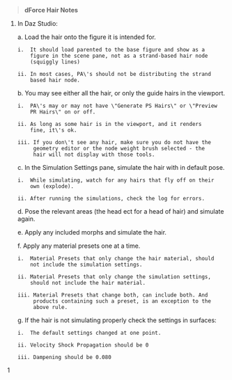 > **dForce Hair Notes**

1.  In Daz Studio:

    a.  Load the hair onto the figure it is intended for.

        i.  It should load parented to the base figure and show as a
            figure in the scene pane, not as a strand-based hair node
            (squiggly lines)

        ii. In most cases, PA\'s should not be distributing the strand
            based hair node.

    b.  You may see either all the hair, or only the guide hairs in the
        viewport.

        i.  PA\'s may or may not have \"Generate PS Hairs\" or \"Preview
            PR Hairs\" on or off.

        ii. As long as some hair is in the viewport, and it renders
            fine, it\'s ok.

        iii. If you don\'t see any hair, make sure you do not have the
             geometry editor or the node weight brush selected - the
             hair will not display with those tools.

    c.  In the Simulation Settings pane, simulate the hair with in
        default pose.

        i.  While simulating, watch for any hairs that fly off on their
            own (explode).

        ii. After running the simulations, check the log for errors.

    d.  Pose the relevant areas (the head ect for a head of hair) and
        simulate again.

    e.  Apply any included morphs and simulate the hair.

    f.  Apply any material presets one at a time.

        i.  Material Presets that only change the hair material, should
            not include the simulation settings.

        ii. Material Presets that only change the simulation settings,
            should not include the hair material.

        iii. Material Presets that change both, can include both. And
             products containing such a preset, is an exception to the
             above rule.

    g.  If the hair is not simulating properly check the settings in
        surfaces:

        i.  The default settings changed at one point.

        ii. Velocity Shock Propagation should be 0

        iii. Dampening should be 0.080

1
